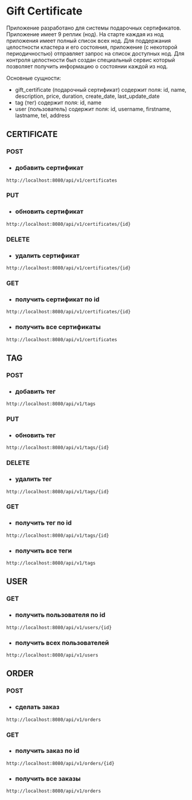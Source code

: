 # Gift Certificate
Приложение разработано для системы подарочных сертификатов. Приложение имеет 9 реплик (нод). На старте каждая из нод приложения имеет полный список всех нод. Для поддержания целостности кластера и его состояния, приложение (с некоторой периодичностью) отправляет запрос на список доступных нод. Для контроля целостности был создан специальный сервис который позволяет получить информацию о состоянии каждой из нод.

Основные сущности:
- gift_certificate (подарочный сертификат) содержит поля: id, name, description, price, duration, create_date, last_update_date
- tag (тег) содержит поля: id, name
- user (пользователь) содержит поля: id, username, firstname, lastname, tel, address

## CERTIFICATE
### POST
* ### добавить сертификат
```
http://localhost:8080/api/v1/certificates
```
### PUT
* ### обновить сертификат
```
http://localhost:8080/api/v1/certificates/{id}
```
### DELETE
* ### удалить сертификат
```
http://localhost:8080/api/v1/certificates/{id}
```
### GET
* ### получить сертификат по id
```
http://localhost:8080/api/v1/certificates/{id}
```
* ### получить все сертификаты
```
http://localhost:8080/api/v1/certificates
```
## TAG
### POST
* ### добавить тег
```
http://localhost:8080/api/v1/tags
```
### PUT
* ### обновить тег
```
http://localhost:8080/api/v1/tags/{id}
```
### DELETE
* ### удалить тег
```
http://localhost:8080/api/v1/tags/{id}
```
### GET
* ### получить тег по id
```
http://localhost:8080/api/v1/tags/{id}
```
* ### получить все теги
```
http://localhost:8080/api/v1/tags
```
## USER
### GET
* ### получить пользователя по id
```
http://localhost:8080/api/v1/users/{id}
```
* ### получить всех пользователей
```
http://localhost:8080/api/v1/users
```
## ORDER
### POST
* ### сделать заказ
```
http://localhost:8080/api/v1/orders
```
### GET
* ### получить заказ по id
```
http://localhost:8080/api/v1/orders/{id}
```
* ### получить все заказы
```
http://localhost:8080/api/v1/orders
```
